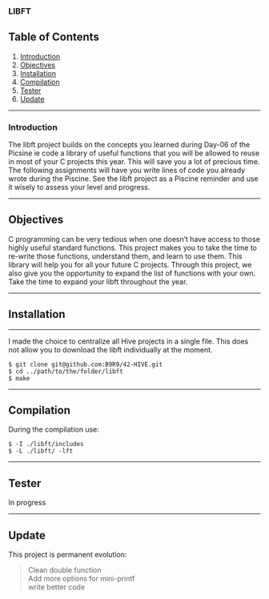 ### LIBFT

## Table of Contents
1. [Introduction](#introduction)
2. [Objectives](#objectives)
3. [Installation](#installation)
4. [Compilation](#compilation)
5. [Tester](#tester)
6. [Update](#update)


***
### Introduction
The libft project builds on the concepts you learned during Day-06 of the Picsine ie code a library of useful functions that you will 
be allowed to reuse in most of your C projects this year. This will save you a lot of precious time.
The following assignments will have you write lines of code you already wrote during the Piscine.
See the libft project as a Piscine reminder and use it wisely to assess your level and progress.
***
## Objectives
C programming can be very tedious when one doesn’t have access to those highly useful standard functions.
This project makes you to take the time to re-write those functions, understand them, and learn to use them.
This library will help you for all your future C projects.
Through this project, we also give you the opportunity to expand the list of functions with your own.
Take the time to expand your libft throughout the year.
***
## Installation
***
I made the choice to centralize all Hive projects in a single file.
This does not allow you to download the libft individually at the moment.
```
$ git clone git@github.com:B9R9/42-HIVE.git
$ cd ../path/to/the/folder/libft
$ make
```
***
## Compilation
During the compilation use:
```
$ -I ./libft/includes  
$ -L ./libft/ -lft  
```
***
## Tester
In progress
***
## Update
This project is permanent evolution:
> Clean double function  
> Add more options for mini-printf  
> write better code  
